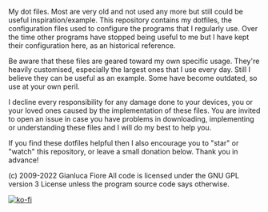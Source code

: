 My dot files. Most are very old and not used any more but still could be useful inspiration/example.
This repository contains my dotfiles, the configuration files used to configure 
the programs that I regularly use. Over the time other programs have stopped 
being useful to me but I have kept their configuration here, as an historical 
reference.

Be aware that these files are geared toward my own specific usage. They're 
heavily customised, especially the largest ones that I use every day. Still I 
believe they can be useful as an example. Some have become outdated, so use at 
your own peril.

I decline every responsibility for any damage done to your devices, you or your 
loved ones caused by the implementation of these files. You are invited to open 
an issue in case you have problems in downloading, implementing or 
understanding these files and I will do my best to help you.

If you find these dotfiles helpful then I also encourage you to "star" or 
"watch" this repository, or leave a small donation below. Thank you in advance!

(c) 2009-2022 Gianluca Fiore
All code is licensed under the GNU GPL version 3 License unless the program source code says otherwise.

[![ko-fi](https://www.ko-fi.com/img/donate_sm.png)](https://ko-fi.com/W7W7KA0Z)

